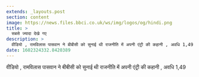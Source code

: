 ```yaml
--- 
extends: _layouts.post 
section: content 
image: https://news.files.bbci.co.uk/ws/img/logos/og/hindi.png 
title: > 
  सबसे ज्यादा देखे गए 
description: > 
  वीडियो , रामविलास पासवान ने बीबीसी को सुनाई थी राजनीति में अपनी एंट्री की कहानी , अवधि 1,49 
date: 1602324332.8420389 
--- 
```

वीडियो , रामविलास पासवान ने बीबीसी को सुनाई थी राजनीति में अपनी एंट्री की कहानी , अवधि 1,49